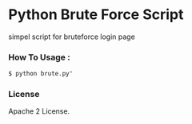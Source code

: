 # Python Brute Force Script
simpel script for bruteforce login page

### How To Usage :
```sh
$ python brute.py"
```

### License
Apache 2 License.
